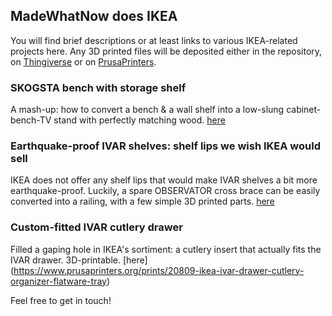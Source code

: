 ## MadeWhatNow does IKEA

You will find brief descriptions or at least links to various IKEA-related projects here. 
Any 3D printed files will be deposited either in the repository, on [Thingiverse](https://www.thingiverse.com/fechter/) or on 
[PrusaPrinters](https://www.prusaprinters.org/social/47364-madewhatnow/prints). 


### SKOGSTA bench with storage shelf

A mash-up: how to convert a bench & a wall shelf into a low-slung cabinet-bench-TV stand with perfectly matching wood. [here](http://www.madewhatnow.com/SKOGSTA-bench/index.html)

### Earthquake-proof IVAR shelves: shelf lips we wish IKEA would sell 

IKEA does not offer any shelf lips that would make IVAR shelves a bit more earthquake-proof. Luckily, a spare OBSERVATOR cross brace can be
easily converted into a railing, with a few simple 3D printed parts. [here](https://www.thingiverse.com/thing:4136973)

### Custom-fitted IVAR cutlery drawer

Filled a gaping hole in IKEA's sortiment: a cutlery insert that actually fits the IVAR drawer. 3D-printable. [here] (https://www.prusaprinters.org/prints/20809-ikea-ivar-drawer-cutlery-organizer-flatware-tray)

Feel free to get in touch!
